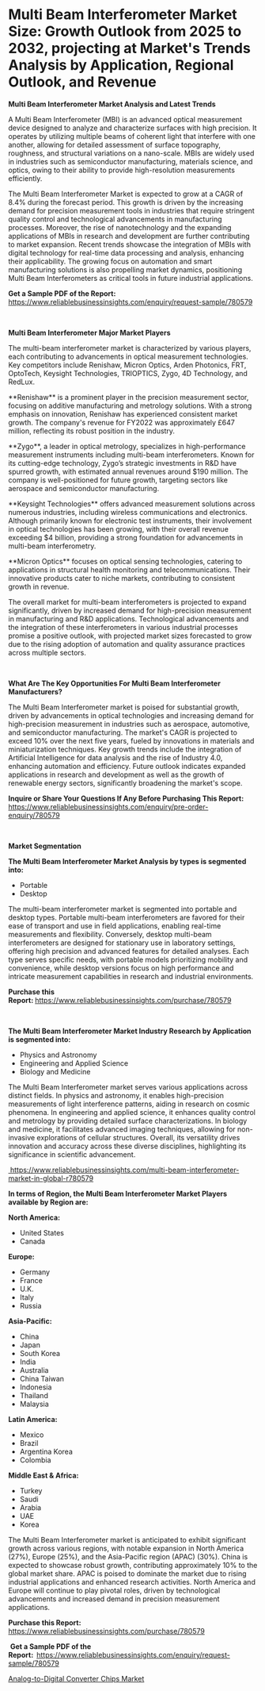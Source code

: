 <p><h1>Multi Beam Interferometer Market Size: Growth Outlook from 2025 to 2032, projecting at Market's Trends Analysis by Application, Regional Outlook, and Revenue</h1></p><p><strong>Multi Beam Interferometer Market Analysis and Latest Trends</strong></p>
<p><p>A Multi Beam Interferometer (MBI) is an advanced optical measurement device designed to analyze and characterize surfaces with high precision. It operates by utilizing multiple beams of coherent light that interfere with one another, allowing for detailed assessment of surface topography, roughness, and structural variations on a nano-scale. MBIs are widely used in industries such as semiconductor manufacturing, materials science, and optics, owing to their ability to provide high-resolution measurements efficiently.</p><p>The Multi Beam Interferometer Market is expected to grow at a CAGR of 8.4% during the forecast period. This growth is driven by the increasing demand for precision measurement tools in industries that require stringent quality control and technological advancements in manufacturing processes. Moreover, the rise of nanotechnology and the expanding applications of MBIs in research and development are further contributing to market expansion. Recent trends showcase the integration of MBIs with digital technology for real-time data processing and analysis, enhancing their applicability. The growing focus on automation and smart manufacturing solutions is also propelling market dynamics, positioning Multi Beam Interferometers as critical tools in future industrial applications.</p></p>
<p><strong>Get a Sample PDF of the Report:&nbsp;</strong> <a href="https://www.reliablebusinessinsights.com/enquiry/request-sample/780579?utm_campaign=2190&utm_medium=2&utm_source=Github&utm_content=ia&utm_term=26032025&utm_id=multi-beam-interferometer">https://www.reliablebusinessinsights.com/enquiry/request-sample/780579</a></p>
<p>&nbsp;</p>
<p><strong>Multi Beam Interferometer Major Market Players</strong></p>
<p><p>The multi-beam interferometer market is characterized by various players, each contributing to advancements in optical measurement technologies. Key competitors include Renishaw, Micron Optics, Arden Photonics, FRT, OptoTech, Keysight Technologies, TRIOPTICS, Zygo, 4D Technology, and RedLux.</p><p>**Renishaw** is a prominent player in the precision measurement sector, focusing on additive manufacturing and metrology solutions. With a strong emphasis on innovation, Renishaw has experienced consistent market growth. The company's revenue for FY2022 was approximately £647 million, reflecting its robust position in the industry.</p><p>**Zygo**, a leader in optical metrology, specializes in high-performance measurement instruments including multi-beam interferometers. Known for its cutting-edge technology, Zygo’s strategic investments in R&D have spurred growth, with estimated annual revenues around $190 million. The company is well-positioned for future growth, targeting sectors like aerospace and semiconductor manufacturing.</p><p>**Keysight Technologies** offers advanced measurement solutions across numerous industries, including wireless communications and electronics. Although primarily known for electronic test instruments, their involvement in optical technologies has been growing, with their overall revenue exceeding $4 billion, providing a strong foundation for advancements in multi-beam interferometry.</p><p>**Micron Optics** focuses on optical sensing technologies, catering to applications in structural health monitoring and telecommunications. Their innovative products cater to niche markets, contributing to consistent growth in revenue.</p><p>The overall market for multi-beam interferometers is projected to expand significantly, driven by increased demand for high-precision measurement in manufacturing and R&D applications. Technological advancements and the integration of these interferometers in various industrial processes promise a positive outlook, with projected market sizes forecasted to grow due to the rising adoption of automation and quality assurance practices across multiple sectors.</p></p>
<p>&nbsp;</p>
<p><strong>What Are The Key Opportunities For Multi Beam Interferometer Manufacturers?</strong></p>
<p><p>The Multi Beam Interferometer market is poised for substantial growth, driven by advancements in optical technologies and increasing demand for high-precision measurement in industries such as aerospace, automotive, and semiconductor manufacturing. The market's CAGR is projected to exceed 10% over the next five years, fueled by innovations in materials and miniaturization techniques. Key growth trends include the integration of Artificial Intelligence for data analysis and the rise of Industry 4.0, enhancing automation and efficiency. Future outlook indicates expanded applications in research and development as well as the growth of renewable energy sectors, significantly broadening the market's scope.</p></p>
<p><strong>Inquire or Share Your Questions If Any Before Purchasing This Report:</strong> <a href="https://www.reliablebusinessinsights.com/enquiry/pre-order-enquiry/780579?utm_campaign=2190&utm_medium=2&utm_source=Github&utm_content=ia&utm_term=26032025&utm_id=multi-beam-interferometer">https://www.reliablebusinessinsights.com/enquiry/pre-order-enquiry/780579</a></p>
<p>&nbsp;</p>
<p><strong>Market Segmentation</strong></p>
<p><strong>The Multi Beam Interferometer Market Analysis by types is segmented into:</strong></p>
<p><ul><li>Portable</li><li>Desktop</li></ul></p>
<p><p>The multi-beam interferometer market is segmented into portable and desktop types. Portable multi-beam interferometers are favored for their ease of transport and use in field applications, enabling real-time measurements and flexibility. Conversely, desktop multi-beam interferometers are designed for stationary use in laboratory settings, offering high precision and advanced features for detailed analyses. Each type serves specific needs, with portable models prioritizing mobility and convenience, while desktop versions focus on high performance and intricate measurement capabilities in research and industrial environments.</p></p>
<p><strong>Purchase this Report:&nbsp;</strong><a href="https://www.reliablebusinessinsights.com/purchase/780579?utm_campaign=2190&utm_medium=2&utm_source=Github&utm_content=ia&utm_term=26032025&utm_id=multi-beam-interferometer">https://www.reliablebusinessinsights.com/purchase/780579</a></p>
<p>&nbsp;</p>
<p><strong>The Multi Beam Interferometer Market Industry Research by Application is segmented into:</strong></p>
<p><ul><li>Physics and Astronomy</li><li>Engineering and Applied Science</li><li>Biology and Medicine</li></ul></p>
<p><p>The Multi Beam Interferometer market serves various applications across distinct fields. In physics and astronomy, it enables high-precision measurements of light interference patterns, aiding in research on cosmic phenomena. In engineering and applied science, it enhances quality control and metrology by providing detailed surface characterizations. In biology and medicine, it facilitates advanced imaging techniques, allowing for non-invasive explorations of cellular structures. Overall, its versatility drives innovation and accuracy across these diverse disciplines, highlighting its significance in scientific advancement.</p></p>
<p><a href="https://www.reliablebusinessinsights.com/multi-beam-interferometer-market-in-global-r780579?utm_campaign=2190&utm_medium=2&utm_source=Github&utm_content=ia&utm_term=26032025&utm_id=multi-beam-interferometer">&nbsp;https://www.reliablebusinessinsights.com/multi-beam-interferometer-market-in-global-r780579</a></p>
<p><strong>In terms of Region, the Multi Beam Interferometer Market Players available by Region are:</strong></p>
<p>
    <p> <strong> North America: </strong>
        <ul>
            <li>United States</li>
            <li>Canada</li>
        </ul>
        </p> 
    <p> <strong> Europe: </strong>
        <ul>
            <li>Germany</li>
            <li>France</li>
            <li>U.K.</li>
            <li>Italy</li>
            <li>Russia</li>
        </ul>
        </p> 
    <p> <strong> Asia-Pacific: </strong>
        <ul>
            <li>China</li>
            <li>Japan</li>
            <li>South Korea</li>
            <li>India</li>
            <li>Australia</li>
            <li>China Taiwan</li>
            <li>Indonesia</li>
            <li>Thailand</li>
            <li>Malaysia</li>
        </ul>
        </p> 
    <p> <strong> Latin America: </strong>
        <ul>
            <li>Mexico</li>
            <li>Brazil</li>
            <li>Argentina Korea</li>
            <li>Colombia</li>
        </ul>
        </p> 
    <p> <strong> Middle East & Africa: </strong>
        <ul>
            <li>Turkey</li>
            <li>Saudi</li>
            <li>Arabia</li>
            <li>UAE</li>
            <li>Korea</li>
        </ul>
    </p>
    </p>
<p><p>The Multi Beam Interferometer market is anticipated to exhibit significant growth across various regions, with notable expansion in North America (27%), Europe (25%), and the Asia-Pacific region (APAC) (30%). China is expected to showcase robust growth, contributing approximately 10% to the global market share. APAC is poised to dominate the market due to rising industrial applications and enhanced research activities. North America and Europe will continue to play pivotal roles, driven by technological advancements and increased demand in precision measurement applications.</p></p>
<p><strong>Purchase this Report: </strong><a href="https://www.reliablebusinessinsights.com/purchase/780579?utm_campaign=2190&utm_medium=2&utm_source=Github&utm_content=ia&utm_term=26032025&utm_id=multi-beam-interferometer">https://www.reliablebusinessinsights.com/purchase/780579</a></p>
<p>&nbsp;<strong>Get a Sample PDF of the Report:&nbsp;&nbsp;</strong><a href="https://www.reliablebusinessinsights.com/enquiry/request-sample/780579?utm_campaign=2190&utm_medium=2&utm_source=Github&utm_content=ia&utm_term=26032025&utm_id=multi-beam-interferometer">https://www.reliablebusinessinsights.com/enquiry/request-sample/780579</a></p>
<p><strong></strong></p>
<p><p><a href="https://github.com/gullattedenna/Market-Research-Report-List-1/blob/main/analog-to-digital-converter-chips-market.md?utm_campaign=2190&utm_medium=2&utm_source=Github&utm_content=ia&utm_term=26032025&utm_id=multi-beam-interferometer">Analog-to-Digital Converter Chips Market</a></p></p>